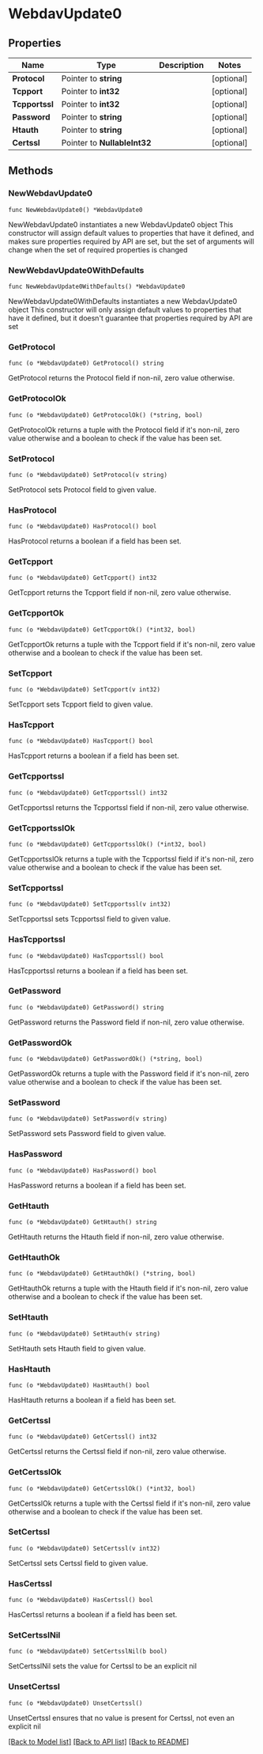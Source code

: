 # WebdavUpdate0

## Properties

Name | Type | Description | Notes
------------ | ------------- | ------------- | -------------
**Protocol** | Pointer to **string** |  | [optional] 
**Tcpport** | Pointer to **int32** |  | [optional] 
**Tcpportssl** | Pointer to **int32** |  | [optional] 
**Password** | Pointer to **string** |  | [optional] 
**Htauth** | Pointer to **string** |  | [optional] 
**Certssl** | Pointer to **NullableInt32** |  | [optional] 

## Methods

### NewWebdavUpdate0

`func NewWebdavUpdate0() *WebdavUpdate0`

NewWebdavUpdate0 instantiates a new WebdavUpdate0 object
This constructor will assign default values to properties that have it defined,
and makes sure properties required by API are set, but the set of arguments
will change when the set of required properties is changed

### NewWebdavUpdate0WithDefaults

`func NewWebdavUpdate0WithDefaults() *WebdavUpdate0`

NewWebdavUpdate0WithDefaults instantiates a new WebdavUpdate0 object
This constructor will only assign default values to properties that have it defined,
but it doesn't guarantee that properties required by API are set

### GetProtocol

`func (o *WebdavUpdate0) GetProtocol() string`

GetProtocol returns the Protocol field if non-nil, zero value otherwise.

### GetProtocolOk

`func (o *WebdavUpdate0) GetProtocolOk() (*string, bool)`

GetProtocolOk returns a tuple with the Protocol field if it's non-nil, zero value otherwise
and a boolean to check if the value has been set.

### SetProtocol

`func (o *WebdavUpdate0) SetProtocol(v string)`

SetProtocol sets Protocol field to given value.

### HasProtocol

`func (o *WebdavUpdate0) HasProtocol() bool`

HasProtocol returns a boolean if a field has been set.

### GetTcpport

`func (o *WebdavUpdate0) GetTcpport() int32`

GetTcpport returns the Tcpport field if non-nil, zero value otherwise.

### GetTcpportOk

`func (o *WebdavUpdate0) GetTcpportOk() (*int32, bool)`

GetTcpportOk returns a tuple with the Tcpport field if it's non-nil, zero value otherwise
and a boolean to check if the value has been set.

### SetTcpport

`func (o *WebdavUpdate0) SetTcpport(v int32)`

SetTcpport sets Tcpport field to given value.

### HasTcpport

`func (o *WebdavUpdate0) HasTcpport() bool`

HasTcpport returns a boolean if a field has been set.

### GetTcpportssl

`func (o *WebdavUpdate0) GetTcpportssl() int32`

GetTcpportssl returns the Tcpportssl field if non-nil, zero value otherwise.

### GetTcpportsslOk

`func (o *WebdavUpdate0) GetTcpportsslOk() (*int32, bool)`

GetTcpportsslOk returns a tuple with the Tcpportssl field if it's non-nil, zero value otherwise
and a boolean to check if the value has been set.

### SetTcpportssl

`func (o *WebdavUpdate0) SetTcpportssl(v int32)`

SetTcpportssl sets Tcpportssl field to given value.

### HasTcpportssl

`func (o *WebdavUpdate0) HasTcpportssl() bool`

HasTcpportssl returns a boolean if a field has been set.

### GetPassword

`func (o *WebdavUpdate0) GetPassword() string`

GetPassword returns the Password field if non-nil, zero value otherwise.

### GetPasswordOk

`func (o *WebdavUpdate0) GetPasswordOk() (*string, bool)`

GetPasswordOk returns a tuple with the Password field if it's non-nil, zero value otherwise
and a boolean to check if the value has been set.

### SetPassword

`func (o *WebdavUpdate0) SetPassword(v string)`

SetPassword sets Password field to given value.

### HasPassword

`func (o *WebdavUpdate0) HasPassword() bool`

HasPassword returns a boolean if a field has been set.

### GetHtauth

`func (o *WebdavUpdate0) GetHtauth() string`

GetHtauth returns the Htauth field if non-nil, zero value otherwise.

### GetHtauthOk

`func (o *WebdavUpdate0) GetHtauthOk() (*string, bool)`

GetHtauthOk returns a tuple with the Htauth field if it's non-nil, zero value otherwise
and a boolean to check if the value has been set.

### SetHtauth

`func (o *WebdavUpdate0) SetHtauth(v string)`

SetHtauth sets Htauth field to given value.

### HasHtauth

`func (o *WebdavUpdate0) HasHtauth() bool`

HasHtauth returns a boolean if a field has been set.

### GetCertssl

`func (o *WebdavUpdate0) GetCertssl() int32`

GetCertssl returns the Certssl field if non-nil, zero value otherwise.

### GetCertsslOk

`func (o *WebdavUpdate0) GetCertsslOk() (*int32, bool)`

GetCertsslOk returns a tuple with the Certssl field if it's non-nil, zero value otherwise
and a boolean to check if the value has been set.

### SetCertssl

`func (o *WebdavUpdate0) SetCertssl(v int32)`

SetCertssl sets Certssl field to given value.

### HasCertssl

`func (o *WebdavUpdate0) HasCertssl() bool`

HasCertssl returns a boolean if a field has been set.

### SetCertsslNil

`func (o *WebdavUpdate0) SetCertsslNil(b bool)`

 SetCertsslNil sets the value for Certssl to be an explicit nil

### UnsetCertssl
`func (o *WebdavUpdate0) UnsetCertssl()`

UnsetCertssl ensures that no value is present for Certssl, not even an explicit nil

[[Back to Model list]](../README.md#documentation-for-models) [[Back to API list]](../README.md#documentation-for-api-endpoints) [[Back to README]](../README.md)


